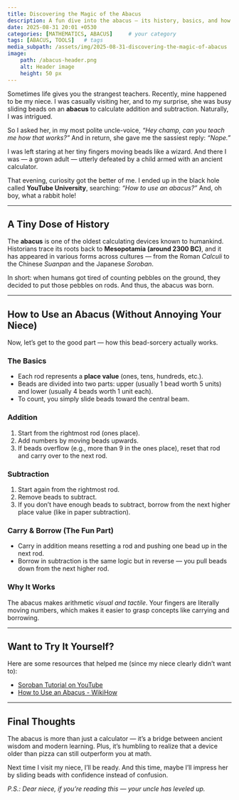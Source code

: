 ```yaml
---
title: Discovering the Magic of the Abacus
description: A fun dive into the abacus — its history, basics, and how to use it.
date: 2025-08-31 20:01 +0530
categories: [MATHEMATICS, ABACUS]     # your category
tags: [ABACUS, TOOLS]   # tags
media_subpath: /assets/img/2025-08-31-discovering-the-magic-of-abacus
image:
    path: /abacus-header.png
    alt: Header image
    height: 50 px
---
```


Sometimes life gives you the strangest teachers. Recently, mine happened to be my niece. I was casually visiting her, and to my surprise, she was busy sliding beads on an **abacus** to calculate addition and subtraction. Naturally, I was intrigued.

So I asked her, in my most polite uncle-voice, *“Hey champ, can you teach me how that works?”* And in return, she gave me the sassiest reply: *“Nope.”*

I was left staring at her tiny fingers moving beads like a wizard. And there I was — a grown adult — utterly defeated by a child armed with an ancient calculator.

That evening, curiosity got the better of me. I ended up in the black hole called **YouTube University**, searching: *“How to use an abacus?”* And, oh boy, what a rabbit hole!

---

## A Tiny Dose of History

The **abacus** is one of the oldest calculating devices known to humankind. Historians trace its roots back to **Mesopotamia (around 2300 BC)**, and it has appeared in various forms across cultures — from the Roman *Calculi* to the Chinese *Suanpan* and the Japanese *Soroban*.

In short: when humans got tired of counting pebbles on the ground, they decided to put those pebbles on rods. And thus, the abacus was born.

---

## How to Use an Abacus (Without Annoying Your Niece)

Now, let’s get to the good part — how this bead-sorcery actually works.

### The Basics

* Each rod represents a **place value** (ones, tens, hundreds, etc.).
* Beads are divided into two parts: upper (usually 1 bead worth 5 units) and lower (usually 4 beads worth 1 unit each).
* To count, you simply slide beads toward the central beam.

### Addition

1. Start from the rightmost rod (ones place).
2. Add numbers by moving beads upwards.
3. If beads overflow (e.g., more than 9 in the ones place), reset that rod and carry over to the next rod.

### Subtraction

1. Start again from the rightmost rod.
2. Remove beads to subtract.
3. If you don’t have enough beads to subtract, borrow from the next higher place value (like in paper subtraction).

### Carry & Borrow (The Fun Part)

* Carry in addition means resetting a rod and pushing one bead up in the next rod.
* Borrow in subtraction is the same logic but in reverse — you pull beads down from the next higher rod.

### Why It Works

The abacus makes arithmetic *visual and tactile*. Your fingers are literally moving numbers, which makes it easier to grasp concepts like carrying and borrowing.

---

## Want to Try It Yourself?

Here are some resources that helped me (since my niece clearly didn’t want to):

* [Soroban Tutorial on YouTube](https://www.youtube.com/results?search_query=soroban+abacus+tutorial)
* [How to Use an Abacus - WikiHow](https://www.wikihow.com/Use-an-Abacus)

---

## Final Thoughts

The abacus is more than just a calculator — it’s a bridge between ancient wisdom and modern learning. Plus, it’s humbling to realize that a device older than pizza can still outperform you at math.

Next time I visit my niece, I’ll be ready. And this time, maybe I’ll impress her by sliding beads with confidence instead of confusion.

*P.S.: Dear niece, if you’re reading this — your uncle has leveled up.*

